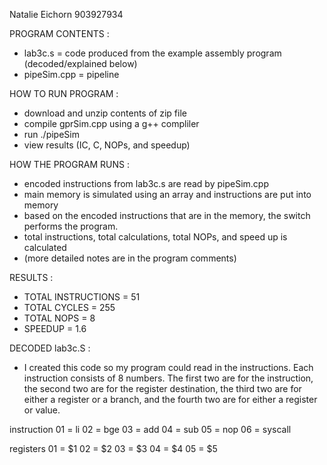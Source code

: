 Natalie Eichorn
903927934

PROGRAM CONTENTS :
- lab3c.s = code produced from the example assembly program (decoded/explained below)
- pipeSim.cpp = pipeline

HOW TO RUN PROGRAM :
- download and unzip contents of zip file
- compile gprSim.cpp using a g++ compliler
- run ./pipeSim
- view results (IC, C, NOPs, and speedup)

HOW THE PROGRAM RUNS :
- encoded instructions from lab3c.s are read by pipeSim.cpp
- main memory is simulated using an array and instructions are put into memory
- based on the encoded instructions that are in the memory, the switch performs the program.
- total instructions, total calculations, total NOPs, and speed up is calculated
- (more detailed notes are in the program comments)

RESULTS :
- TOTAL INSTRUCTIONS = 51
- TOTAL CYCLES = 255
- TOTAL NOPS = 8
- SPEEDUP = 1.6

DECODED lab3c.S :
- I created this code so my program could read in the instructions. Each instruction consists of 8 numbers. The first two are for the instruction, the second two are for the register destination, the third two are for either a register or a branch, and the fourth two are for either a register or value.

instruction
01 = li
02 = bge
03 = add
04 = sub
05 = nop
06 = syscall

registers
01 = $1
02 = $2
03 = $3
04 = $4
05 = $5